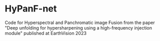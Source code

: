 # HyPanF-net
Code for Hyperspectral and Panchromatic image Fusion from the paper "Deep unfolding for hypersharpening using a high-frequency injection module" published at EarthVision 2023
